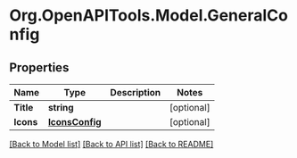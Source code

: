 # Org.OpenAPITools.Model.GeneralConfig

## Properties

Name | Type | Description | Notes
------------ | ------------- | ------------- | -------------
**Title** | **string** |  | [optional] 
**Icons** | [**IconsConfig**](.md) |  | [optional] 

[[Back to Model list]](../README.md#documentation-for-models) [[Back to API list]](../README.md#documentation-for-api-endpoints) [[Back to README]](../README.md)

